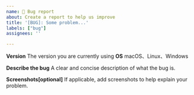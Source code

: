 ```yaml
---
name: 🐛 Bug report
about: Create a report to help us improve
title: '[BUG]: Some problem...'
labels: ["bug"]
assignees: ''

---
```


**Version**
The version you are currently using
**OS**
macOS、Linux、Windows

**Describe the bug**
A clear and concise description of what the bug is.

**Screenshots[optional]**
If applicable, add screenshots to help explain your problem.
